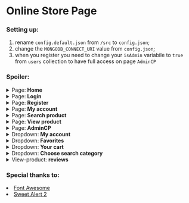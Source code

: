 # Online Store Page

<h3>Setting up:</h3>

1. rename `config.default.json` from `/src` to `config.json`;
2. change the `MONGODB_CONNECT_URI` value from `config.json`;
3. when you register you need to change your `isAdmin` variabile to `true` from `users` collection to have full access on page `AdminCP`

<h3>Spoiler:</h3>

<details>
    <summary>Page: <b>Home</b></summary>
    <img src="https://i.imgur.com/A6bhrcm.png"/>
</details>

<details>
    <summary>Page: <b>Login</b></summary>
    <img src="https://i.imgur.com/REe6th4.png"/>
</details>

<details>
    <summary>Page: <b>Register</b></summary>
    <img src="https://i.imgur.com/Elhqxqa.png"/>
</details>

<details>
    <summary>Page: <b>My account</b></summary>
    <img src="https://i.imgur.com/dDxfCPn.png"/>
</details>

<details>
    <summary>Page: <b>Search product</b></summary>
    <img src="https://i.imgur.com/7NUB9Ll.png"/>
</details>

<details>
    <summary>Page: <b>View product</b></summary>
    <img src="https://i.imgur.com/UW8M4eG.png"/>
</details>

<details>
    <summary>Page: <b>AdminCP</b></summary>
    <img src="https://i.imgur.com/15o5Flv.png"/>
</details>

<details>
    <summary>Dropdown: <b>My account</b></summary>
    <img src="https://i.imgur.com/G43khM1.png"/>
</details>

<details>
    <summary>Dropdown: <b>Favorites</b></summary>
    <img src="https://i.imgur.com/gAqxgJ4.png"/>
</details>

<details>
    <summary>Dropdown: <b>Your cart</b></summary>
    <img src="https://i.imgur.com/B23r7Bm.png"/>
</details>

<details>
    <summary>Dropdown: <b>Choose search category</b></summary>
    <img src="https://i.imgur.com/PnkM9Ao.png"/>
</details>

<details>
    <summary>View-product: <b>reviews</b></summary>
    <img src="https://i.imgur.com/M1KfRWp.png"/>
</details>

<h3>Special thanks to:</h3>
<li><a href="https://fontawesome.com/">Font Awesome</a></li>
<li><a href="https://sweetalert2.github.io/">Sweet Alert 2</a></li>